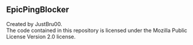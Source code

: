 ## EpicPingBlocker 

Created by JustBru00.    
The code contained in this repository is licensed under the Mozilla Public License Version 2.0 license.    